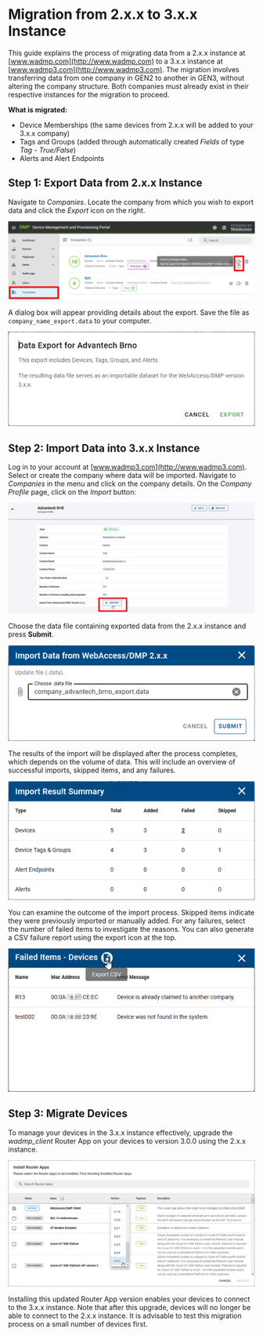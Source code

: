 # Migration from 2.x.x to 3.x.x Instance

This guide explains the process of migrating data from a 2.x.x instance at [www.wadmp.com](http://www.wadmp.com) to a 3.x.x instance at [www.wadmp3.com](http://www.wadmp3.com). The migration involves transferring data from one company in GEN2 to another in GEN3, without altering the company structure. Both companies must already exist in their respective instances for the migration to proceed.

**What is migrated:**

- Device Memberships (the same devices from 2.x.x will be added to your 3.x.x company)
- Tags and Groups (added through automatically created _Fields_ of type _Tag - True/False_)
- Alerts and Alert Endpoints

## Step 1: Export Data from 2.x.x Instance

Navigate to _Companies_. Locate the company from which you wish to export data and click the _Export_ icon on the right.

![Gen2Export](../images/migration-gen2-gen3/gen2-export.png)

A dialog box will appear providing details about the export. Save the file as `company_name_export.data` to your computer.

![Gen2ExportDialog](../images/migration-gen2-gen3/gen2-export-dialog.png)

## Step 2: Import Data into 3.x.x Instance

Log in to your account at [www.wadmp3.com](http://www.wadmp3.com). Select or create the company where data will be imported. Navigate to _Companies_ in the menu and click on the company details. On the _Company Profile_ page, click on the _Import_ button:

![Gen3Import](../images/migration-gen2-gen3/gen3-import.png)

Choose the data file containing exported data from the 2.x.x instance and press **Submit**.

![Gen3File](../images/migration-gen2-gen3/gen3-file.png)

The results of the import will be displayed after the process completes, which depends on the volume of data. This will include an overview of successful imports, skipped items, and any failures.

![Gen3Result](../images/migration-gen2-gen3/gen3-result.png)

You can examine the outcome of the import process. Skipped items indicate they were previously imported or manually added. For any failures, select the number of failed items to investigate the reasons. You can also generate a CSV failure report using the export icon at the top.

![Gen3DetailCsv](../images/migration-gen2-gen3/gen3-detail-csv.png)

## Step 3: Migrate Devices

To manage your devices in the 3.x.x instance effectively, upgrade the _wadmp_client_ Router App on your devices to version 3.0.0 using the 2.x.x instance.

![Gen2upgrade](../images/migration-gen2-gen3/gen2-upgrade-client.png)

Installing this updated Router App version enables your devices to connect to the 3.x.x instance. Note that after this upgrade, devices will no longer be able to connect to the 2.x.x instance. It is advisable to test this migration process on a small number of devices first.

